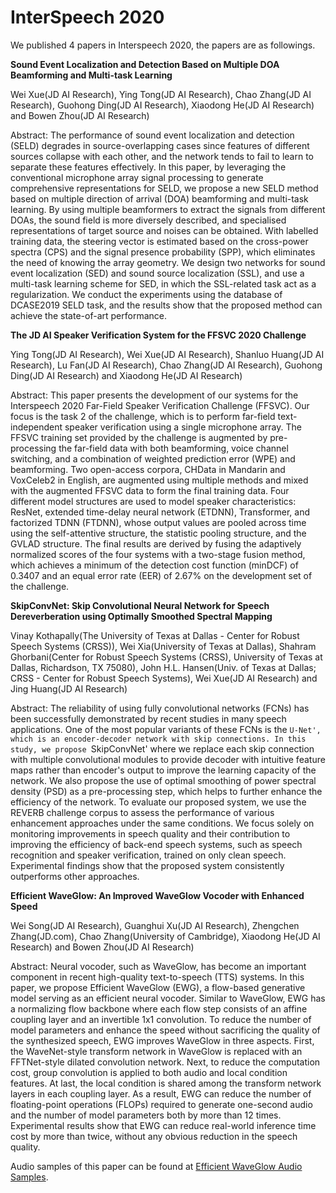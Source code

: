 # InterSpeech 2020

We published 4 papers in Interspeech 2020, the papers are as followings.

**Sound Event Localization and Detection Based on Multiple DOA Beamforming and Multi-task Learning**

Wei Xue(JD AI Research), Ying Tong(JD AI Research), Chao Zhang(JD AI Research), Guohong Ding(JD AI Research), Xiaodong He(JD AI Research) and Bowen Zhou(JD AI Research)

Abstract: The performance of sound event localization and detection (SELD) degrades in source-overlapping cases since features of different sources collapse with each other, and the network tends to fail to learn to separate these features effectively. In this paper, by leveraging the conventional microphone array signal processing to generate comprehensive representations for SELD, we propose a new SELD method based on multiple direction of arrival (DOA) beamforming and multi-task learning. By using multiple beamformers to extract the signals from different DOAs, the sound field is more diversely described, and specialised representations of target source and noises can be obtained. With labelled training data, the steering vector is estimated based on the cross-power spectra (CPS) and the signal presence probability (SPP), which eliminates the need of knowing the array geometry. We design two networks for sound event localization (SED) and sound source localization (SSL), and use a multi-task learning scheme for SED, in which the SSL-related task act as a regularization. We conduct the experiments using the database of DCASE2019 SELD task, and the results show that the proposed method can achieve the state-of-art performance.


**The JD AI Speaker Verification System for the FFSVC 2020 Challenge**

Ying Tong(JD AI Research), Wei Xue(JD AI Research), Shanluo Huang(JD AI Research), Lu Fan(JD AI Research), Chao Zhang(JD AI Research), Guohong Ding(JD AI Research) and Xiaodong He(JD AI Research)

Abstract: This paper presents the development of our systems for the Interspeech 2020 Far-Field Speaker Verification Challenge (FFSVC). Our focus is the task 2 of the challenge, which is to perform far-field text-independent speaker verification using a single microphone array. The FFSVC training set provided by the challenge is augmented by pre-processing the far-field data with both beamforming, voice channel switching, and a combination of weighted prediction error (WPE) and beamforming. Two open-access corpora, CHData in Mandarin and VoxCeleb2 in English, are augmented using multiple methods and mixed with the augmented FFSVC data to form the final training data. Four different model structures are used to model speaker characteristics: ResNet, extended time-delay neural network (ETDNN), Transformer, and factorized TDNN (FTDNN), whose output values are pooled across time using the self-attentive structure, the statistic pooling structure, and the GVLAD structure. The final results are derived by fusing the adaptively normalized scores of the four systems with a two-stage fusion method, which achieves a minimum of the detection cost function (minDCF) of 0.3407 and an equal error rate (EER) of 2.67% on the development set of the challenge.


**SkipConvNet: Skip Convolutional Neural Network for Speech Dereverberation using Optimally Smoothed Spectral Mapping**

Vinay Kothapally(The University of Texas at Dallas - Center for Robust Speech Systems (CRSS)), Wei Xia(University of Texas at Dallas), Shahram Ghorbani(Center for Robust Speech Systems (CRSS), University of Texas at Dallas, Richardson, TX 75080), John H.L. Hansen(Univ. of Texas at Dallas; CRSS - Center for Robust Speech Systems), Wei Xue(JD AI Research) and Jing Huang(JD AI Research)

Abstract: The reliability of using fully convolutional networks (FCNs) has been successfully demonstrated by recent studies in many speech applications. One of the most popular variants of these FCNs is the `U-Net', which is an encoder-decoder network with skip connections. In this study, we propose `SkipConvNet' where we replace each skip connection with multiple convolutional modules to provide decoder with intuitive feature maps rather than encoder's output to improve the learning capacity of the network. We also propose the use of optimal smoothing of power spectral density (PSD) as a pre-processing step, which helps to further enhance the efficiency of the network. To evaluate our proposed system, we use the REVERB challenge corpus to assess the performance of various enhancement approaches under the same conditions. We focus solely on monitoring improvements in speech quality and their contribution to improving the efficiency of back-end speech systems, such as speech recognition and speaker verification, trained on only clean speech. Experimental findings show that the proposed system consistently outperforms other approaches.


**Efficient WaveGlow: An Improved WaveGlow Vocoder with Enhanced Speed**

Wei Song(JD AI Research), Guanghui Xu(JD AI Research), Zhengchen Zhang(JD.com), Chao Zhang(University of Cambridge), Xiaodong He(JD AI Research) and Bowen Zhou(JD AI Research)

Abstract: Neural vocoder, such as WaveGlow, has become an important component in recent high-quality text-to-speech (TTS) systems. In this paper, we propose Efficient WaveGlow (EWG), a flow-based generative model serving as an efficient neural vocoder. Similar to WaveGlow, EWG has a normalizing flow backbone where each flow step consists of an affine coupling layer and an invertible 1x1 convolution. To reduce the number of model parameters and enhance the speed without sacrificing the quality of the synthesized speech, EWG improves WaveGlow in three aspects. First, the WaveNet-style transform network in WaveGlow is replaced with an FFTNet-style dilated convolution network. Next, to reduce the computation cost, group convolution is applied to both audio and local condition features. At last, the local condition is shared among the transform network layers in each coupling layer. As a result, EWG can reduce the number of floating-point operations (FLOPs) required to generate one-second audio and the number of model parameters both by more than 12 times. Experimental results show that EWG can reduce real-world inference time cost by more than twice, without any obvious reduction in the speech quality.

Audio samples of this paper can be found at [Efficient WaveGlow Audio Samples](http://weixsong.github.io/demos/EfficientWaveGlow/index.html).


